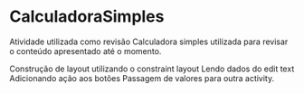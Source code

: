 # CalculadoraSimples
Atividade utilizada como revisão
Calculadora simples utilizada para revisar o conteúdo apresentado até o momento.

Construção de layout utilizando o constraint layout
Lendo dados do edit text
Adicionando ação aos botões
Passagem de valores para outra activity.
